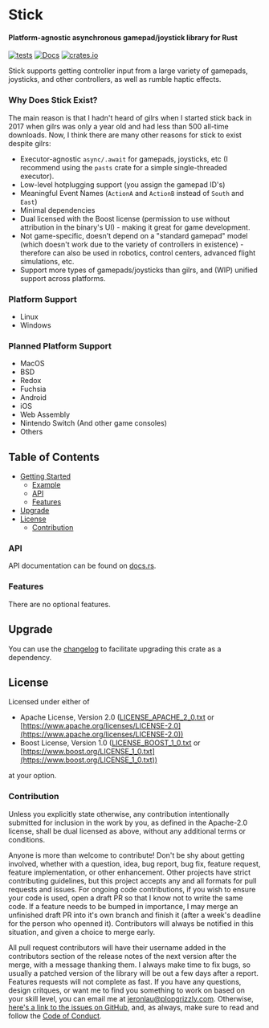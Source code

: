 # Stick

#### Platform-agnostic asynchronous gamepad/joystick library for Rust

[![tests](https://github.com/libcala/stick/workflows/tests/badge.svg)](https://github.com/libcala/stick/actions?query=workflow%3Atests)
[![Docs](https://docs.rs/stick/badge.svg)](https://docs.rs/stick)
[![crates.io](https://img.shields.io/crates/v/stick.svg)](https://crates.io/crates/stick)

Stick supports getting controller input from a large variety of gamepads,
joysticks, and other controllers, as well as rumble haptic effects.

### Why Does Stick Exist?
The main reason is that I hadn't heard of gilrs when I started stick back in
2017 when gilrs was only a year old and had less than 500 all-time downloads.
Now, I think there are many other reasons for stick to exist despite gilrs:

 - Executor-agnostic `async/.await` for gamepads, joysticks, etc (I recommend
   using the `pasts` crate for a simple single-threaded executor).
 - Low-level hotplugging support (you assign the gamepad ID's)
 - Meaningful Event Names (`ActionA` and `ActionB` instead of `South` and
   `East`)
 - Minimal dependencies
 - Dual licensed with the Boost license (permission to use without attribution
   in the binary's UI) - making it great for game development.
 - Not game-specific, doesn't depend on a "standard gamepad" model (which
   doesn't work due to the variety of controllers in existence) - therefore can
   also be used in robotics, control centers, advanced flight simulations, etc.
 - Support more types of gamepads/joysticks than gilrs, and (WIP) unified
   support across platforms.

### Platform Support
 - Linux
 - Windows

### Planned Platform Support
 - MacOS
 - BSD
 - Redox
 - Fuchsia
 - Android
 - iOS
 - Web Assembly
 - Nintendo Switch (And other game consoles)
 - Others

## Table of Contents
- [Getting Started](#getting-started)
   - [Example](#example)
   - [API](#api)
   - [Features](#features)
- [Upgrade](#upgrade)
- [License](#license)
   - [Contribution](#contribution)

### API
API documentation can be found on [docs.rs](https://docs.rs/stick).

### Features
There are no optional features.

## Upgrade
You can use the
[changelog](https://github.com/libcala/stick/blob/main/CHANGELOG.md)
to facilitate upgrading this crate as a dependency.

## License
Licensed under either of
 - Apache License, Version 2.0
   ([LICENSE_APACHE_2_0.txt](https://github.com/libcala/stick/blob/main/LICENSE_APACHE_2_0.txt) or
   [https://www.apache.org/licenses/LICENSE-2.0](https://www.apache.org/licenses/LICENSE-2.0))
 - Boost License, Version 1.0
   ([LICENSE_BOOST_1_0.txt](https://github.com/libcala/stick/blob/main/LICENSE_BOOST_1_0.txt) or
   [https://www.boost.org/LICENSE_1_0.txt](https://www.boost.org/LICENSE_1_0.txt))

at your option.

### Contribution
Unless you explicitly state otherwise, any contribution intentionally submitted
for inclusion in the work by you, as defined in the Apache-2.0 license, shall be
dual licensed as above, without any additional terms or conditions.

Anyone is more than welcome to contribute!  Don't be shy about getting involved,
whether with a question, idea, bug report, bug fix, feature request, feature
implementation, or other enhancement.  Other projects have strict contributing
guidelines, but this project accepts any and all formats for pull requests and
issues.  For ongoing code contributions, if you wish to ensure your code is
used, open a draft PR so that I know not to write the same code.  If a feature
needs to be bumped in importance, I may merge an unfinished draft PR into it's
own branch and finish it (after a week's deadline for the person who openned
it).  Contributors will always be notified in this situation, and given a choice
to merge early.

All pull request contributors will have their username added in the contributors
section of the release notes of the next version after the merge, with a message
thanking them.  I always make time to fix bugs, so usually a patched version of
the library will be out a few days after a report.  Features requests will not
complete as fast.  If you have any questions, design critques, or want me to
find you something to work on based on your skill level, you can email me at
[jeronlau@plopgrizzly.com](mailto:jeronlau@plopgrizzly.com).  Otherwise,
[here's a link to the issues on GitHub](https://github.com/libcala/stick/issues),
and, as always, make sure to read and follow the
[Code of Conduct](https://github.com/libcala/stick/blob/main/CODE_OF_CONDUCT.md).
